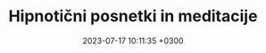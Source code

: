 ---
title: Hipnotični posnetki in meditacije
description: Hipnotični posnetek je priporočljivo poslušati najmanj 21 dni. Najboljši čas za poslušanje je tik pred spanjem ali zgodaj zjutraj. Meditacija pomaga pri sprostitvi, uspavanju, zmanjševanju stresa. Izbirate lahko med vodenimi meditacijami.
layout: listposnetki
date:   2023-07-17 10:11:35 +0300
---